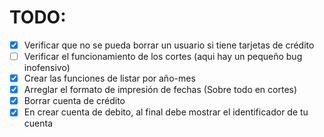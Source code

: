 # TODO:

- [X] Verificar que no se pueda borrar un usuario si tiene tarjetas de crédito
- [ ] Verificar el funcionamiento de los cortes (aqui hay un pequeño bug inofensivo)
- [X] Crear las funciones de listar por año-mes
- [X] Arreglar el formato de impresión de fechas (Sobre todo en cortes)
- [X] Borrar cuenta de crédito
- [X] En crear cuenta de debito, al final debe mostrar el identificador de tu cuenta

